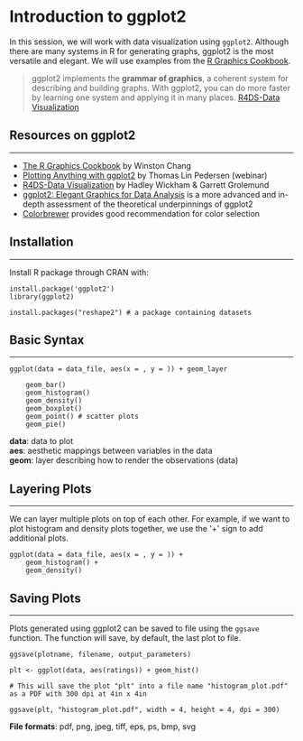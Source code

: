 # Introduction to ggplot2

In this session, we will work with data visualization using `ggplot2`. Although there are many systems in R for generating graphs, ggplot2 is the most versatile and elegant. We will use examples from the [R Graphics Cookbook](https://r-graphics.org).

> ggplot2 implements the **grammar of graphics**, a coherent system for describing and building graphs. With ggplot2, you can do more faster by learning one system and applying it in many places. [R4DS-Data Visualization](https://r4ds.had.co.nz/data-visualisation.html)

## Resources on ggplot2
---
- [The R Graphics Cookbook](http://www.cookbook-r.com/Graphs) by Winston Chang
- [Plotting Anything with ggplot2](https://youtu.be/h29g21z0a68) by Thomas Lin Pedersen (webinar)
- [R4DS-Data Visualization](https://r4ds.had.co.nz/data-visualisation.html) by Hadley Wickham & Garrett Grolemund
- [ggplot2: Elegant Graphics for Data Analysis](https://ggplot2-book.org/) is a more advanced and in-depth assessment of the theoretical underpinnings of ggplot2
- [Colorbrewer](https://colorbrewer2.org/) provides good recommendation for color selection
## Installation
---
Install R package through CRAN with:
```{r library}
install.package('ggplot2')
library(ggplot2)

install.packages("reshape2") # a package containing datasets
```

## Basic Syntax
---
```
ggplot(data = data_file, aes(x = , y = )) + geom_layer

    geom_bar()
    geom_histogram()
    geom_density()
    geom_boxplot()
    geom_point() # scatter plots
    geom_pie()
```
**data**: data to plot  
**aes**: aesthetic mappings between variables in the data  
**geom**: layer describing how to render the observations (data)  

## Layering Plots
---
We can layer multiple plots on top of each other. For example, if we want to plot histogram and density plots together, we use the '+' sign to add additional plots. 
```
ggplot(data = data_file, aes(x = , y = )) +
    geom_histogram() +
    geom_density()
```
## Saving Plots
---
Plots generated using ggplot2 can be saved to file using the `ggsave` function. The function will save, by default, the last plot to file.
```
ggsave(plotname, filename, output_parameters)

plt <- ggplot(data, aes(ratings)) + geom_hist()

# This will save the plot "plt" into a file name "histogram_plot.pdf" as a PDF with 300 dpi at 4in x 4in

ggsave(plt, "histogram_plot.pdf", width = 4, height = 4, dpi = 300)
```

**File formats**: pdf, png, jpeg, tiff, eps, ps, bmp, svg
